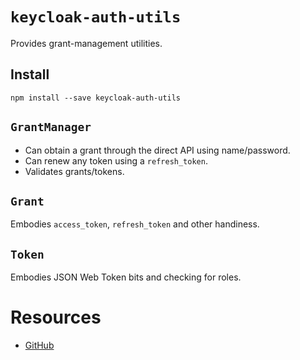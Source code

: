 
# `keycloak-auth-utils`

Provides grant-management utilities.

## Install

    npm install --save keycloak-auth-utils

## `GrantManager`

* Can obtain a grant through the direct API using name/password.
* Can renew any token using a `refresh_token`.
* Validates grants/tokens.

## `Grant`

Embodies `access_token`, `refresh_token` and other handiness.

## `Token`

Embodies JSON Web Token bits and checking for roles.

# Resources

* [GitHub](https://github.com/keycloak/keycloak-nodejs-auth-utils)

